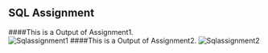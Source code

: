 ## SQL Assignment
####This is a Output of Assignment1.  
![Sqlassignment1](https://user-images.githubusercontent.com/89734710/230862626-5756ffdd-6441-4757-8154-cd1aaa8c318b.png)
####This is a Output of Assignment2.
![Sqlassignment2](https://user-images.githubusercontent.com/89734710/230863278-0c3dee89-1a3e-428f-a160-44bcb5db1d4f.png)
